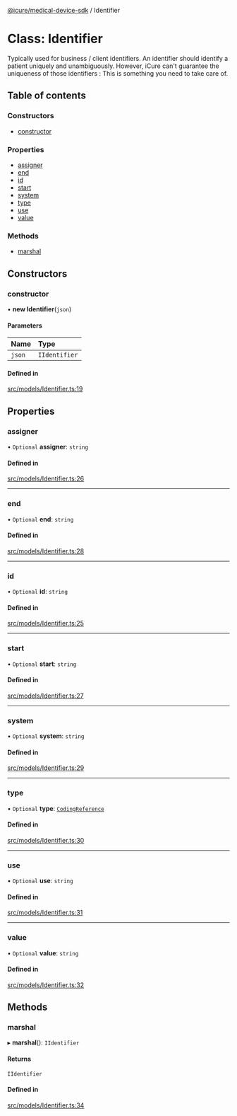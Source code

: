 [@icure/medical-device-sdk](../modules.md) / Identifier

# Class: Identifier

Typically used for business / client identifiers. An identifier should identify a patient uniquely and unambiguously. However, iCure can't guarantee the uniqueness of those identifiers : This is something you need to take care of.

## Table of contents

### Constructors

- [constructor](Identifier.md#constructor)

### Properties

- [assigner](Identifier.md#assigner)
- [end](Identifier.md#end)
- [id](Identifier.md#id)
- [start](Identifier.md#start)
- [system](Identifier.md#system)
- [type](Identifier.md#type)
- [use](Identifier.md#use)
- [value](Identifier.md#value)

### Methods

- [marshal](Identifier.md#marshal)

## Constructors

### constructor

• **new Identifier**(`json`)

#### Parameters

| Name | Type |
| :------ | :------ |
| `json` | `IIdentifier` |

#### Defined in

[src/models/Identifier.ts:19](https://github.com/icure/icure-medical-device-js-sdk/blob/4df0728/src/models/Identifier.ts#L19)

## Properties

### assigner

• `Optional` **assigner**: `string`

#### Defined in

[src/models/Identifier.ts:26](https://github.com/icure/icure-medical-device-js-sdk/blob/4df0728/src/models/Identifier.ts#L26)

___

### end

• `Optional` **end**: `string`

#### Defined in

[src/models/Identifier.ts:28](https://github.com/icure/icure-medical-device-js-sdk/blob/4df0728/src/models/Identifier.ts#L28)

___

### id

• `Optional` **id**: `string`

#### Defined in

[src/models/Identifier.ts:25](https://github.com/icure/icure-medical-device-js-sdk/blob/4df0728/src/models/Identifier.ts#L25)

___

### start

• `Optional` **start**: `string`

#### Defined in

[src/models/Identifier.ts:27](https://github.com/icure/icure-medical-device-js-sdk/blob/4df0728/src/models/Identifier.ts#L27)

___

### system

• `Optional` **system**: `string`

#### Defined in

[src/models/Identifier.ts:29](https://github.com/icure/icure-medical-device-js-sdk/blob/4df0728/src/models/Identifier.ts#L29)

___

### type

• `Optional` **type**: [`CodingReference`](CodingReference.md)

#### Defined in

[src/models/Identifier.ts:30](https://github.com/icure/icure-medical-device-js-sdk/blob/4df0728/src/models/Identifier.ts#L30)

___

### use

• `Optional` **use**: `string`

#### Defined in

[src/models/Identifier.ts:31](https://github.com/icure/icure-medical-device-js-sdk/blob/4df0728/src/models/Identifier.ts#L31)

___

### value

• `Optional` **value**: `string`

#### Defined in

[src/models/Identifier.ts:32](https://github.com/icure/icure-medical-device-js-sdk/blob/4df0728/src/models/Identifier.ts#L32)

## Methods

### marshal

▸ **marshal**(): `IIdentifier`

#### Returns

`IIdentifier`

#### Defined in

[src/models/Identifier.ts:34](https://github.com/icure/icure-medical-device-js-sdk/blob/4df0728/src/models/Identifier.ts#L34)
